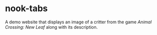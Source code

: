 # nook-tabs

A demo website that displays an image of a critter from the game _Animal Crossing: New Leaf_ along with its description.
